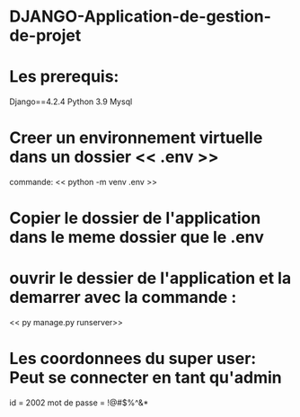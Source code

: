 # DJANGO-Application-de-gestion-de-projet

# Les  prerequis:
Django==4.2.4
Python 3.9
Mysql
# Creer un environnement virtuelle dans  un dossier << .env >>
commande: << python -m venv .env >>
# Copier le dossier de l'application dans le meme dossier que le .env
# ouvrir le dessier de l'application et la demarrer avec la commande : 
<< py manage.py runserver>>
# Les coordonnees du super user: Peut se connecter en tant qu'admin
 id = 2002
 mot de passe = !@#$%^&*
